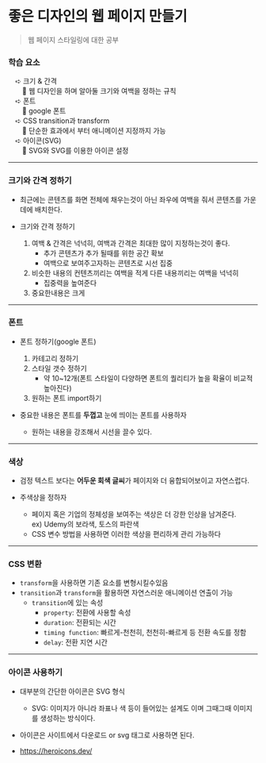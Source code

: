# 좋은 디자인의 웹 페이지 만들기

> 웹 페이지 스타일링에 대한 공부

### **학습 요소**

&emsp;➪ 크기 & 간격  
&emsp;&emsp;🧩 웹 디자인을 하며 알아둘 크기와 여백을 정하는 규칙  
&emsp;➪ 폰트  
&emsp;&emsp;🧩 google 폰트  
&emsp;➪ CSS transition과 transform  
&emsp;&emsp;🧩 단순한 효과에서 부터 애니메이션 지정까지 가능  
&emsp;➪ 아이콘(SVG)  
&emsp;&emsp;🧩 SVG와 SVG를 이용한 아이콘 설정

---

### **크기와 간격 정하기**

- 최근에는 콘텐츠를 화면 전체에 채우는것이 아닌 좌우에 여백을 줘서 콘텐츠를 가운데에 배치한다.

- 크기와 간격 정하기
  1. 여백 & 간격은 넉넉히, 여백과 간격은 최대한 많이 지정하는것이 좋다.
     - 추가 콘텐츠가 추가 될때를 위한 공간 확보
     - 여백으로 보여주고자하는 콘텐츠로 시선 집중
  2. 비슷한 내용의 컨텐츠끼리는 여백을 적게 다른 내용끼리는 여백을 넉넉히
     - 집중력을 높여준다
  3. 중요한내용은 크게

---

### **폰트**

- 폰트 정하기(google 폰트)

  1. 카테고리 정하기
  2. 스타일 갯수 정하기
     - 약 10~12개(폰트 스타일이 다양하면 폰트의 퀄리티가 높을 확율이 비교적 높아진다)
  3. 원하는 폰트 import하기

- 중요한 내용은 폰트를 **두껍고** 눈에 띄이는 폰트를 사용하자
  - 원하는 내용을 강조해서 시선을 끌수 있다.

---

### **색상**

- 검정 텍스트 보다는 **어두운 회색 글씨**가 페이지와 더 융합되어보이고 자연스럽다.

- 주색상을 정하자

  - 페이지 혹은 기업의 정체성을 보여주는 색상은 더 강한 인상을 남겨준다.  
    ex) Udemy의 보라색, 토스의 파란색
  - CSS 변수 방법을 사용하면 이러한 색상을 편리하게 관리 가능하다

---

### **CSS 변환**

- `transform`을 사용하면 기존 요소를 변형시킬수있음
- `transition`과 `transform`을 활용하면 자연스러운 애니메이션 연출이 가능
  - `transition`에 있는 속성
    - `property`: 전환에 사용할 속성
    - `duration`: 전환되는 시간
    - `timing function`: 빠르게-천천히, 천천히-빠르게 등 전환 속도를 정함
    - `delay`: 전환 지연 시간

---

### **아이콘 사용하기**

- 대부분의 간단한 아이콘은 SVG 형식
  - SVG: 이미지가 아니라 좌표나 색 등이 들어있는 설계도 이며 그때그때 이미지를 생성하는 방식이다.
- 아이콘은 사이트에서 다운로드 or svg 태그로 사용하면 된다.

- https://heroicons.dev/
